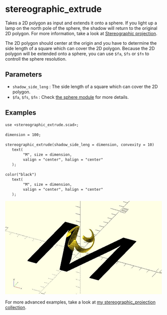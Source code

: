 # stereographic_extrude

Takes a 2D polygon as input and extends it onto a sphere. If you light up a lamp on the north pole of the sphere, the shadow will return to the original 2D polygon. For more information, take a look at [Stereographic projection](https://en.wikipedia.org/wiki/Stereographic_projection).

The 2D polygon should center at the origin and you have to determine the side length of a square which can cover the 2D polygon. Because the 2D polygon will be extended onto a sphere, you can use `$fa`, `$fs` or `$fn` to controll the sphere resolution.

## Parameters

- `shadow_side_leng` : The side length of a square which can cover the 2D polygon.
- `$fa`, `$fs`, `$fn` : Check [the sphere module](https://en.wikibooks.org/wiki/OpenSCAD_User_Manual/Primitive_Solids#sphere) for more details.


## Examples
    
    use <stereographic_extrude.scad>;
    
	dimension = 100;
	
	stereographic_extrude(shadow_side_leng = dimension, convexity = 10)
	   text(
            "M", size = dimension, 
            valign = "center", halign = "center"
       );
	   
	color("black") 
	   text(
            "M", size = dimension, 
            valign = "center", halign = "center"
       );

![stereographic_extrude](images/lib3x-stereographic_extrude-1.JPG)

For more advanced examples, take a look at [my stereographic_projection collection](https://www.thingiverse.com/JustinSDK/collections/stereographic-projection).